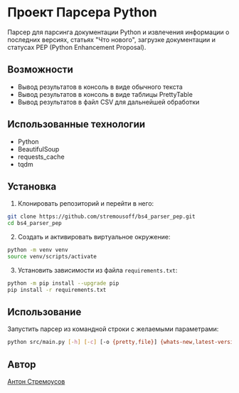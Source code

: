 **Проект Парсера Python**
=========================

Парсер для парсинга документации Python и извлечения информации о последних версиях, статьях "Что нового", загрузке документации и статусах PEP (Python Enhancement Proposal).

**Возможности**
------------

* Вывод результатов в консоль в виде обычного текста
* Вывод результатов в консоль в виде таблицы PrettyTable
* Вывод результатов в файл CSV для дальнейшей обработки

**Использованные технологии**
---------------------------

* Python
* BeautifulSoup
* requests_cache
* tqdm

**Установка**
------------

1. Клонировать репозиторий и перейти в него:
```bash
git clone https://github.com/stremousoff/bs4_parser_pep.git
cd bs4_parser_pep
```
2. Создать и активировать виртуальное окружение:
```bash
python -m venv venv
source venv/scripts/activate
```
3. Установить зависимости из файла `requirements.txt`:
```bash
python -m pip install --upgrade pip
pip install -r requirements.txt
```
**Использование**
--------------

Запустить парсер из командной строки с желаемыми параметрами:
```bash
python src/main.py [-h] [-c] [-o {pretty,file}] {whats-new,latest-versions,download,pep}
```
**Автор**
--------

[Антон Стремоусов](https://github.com/stremousoff)